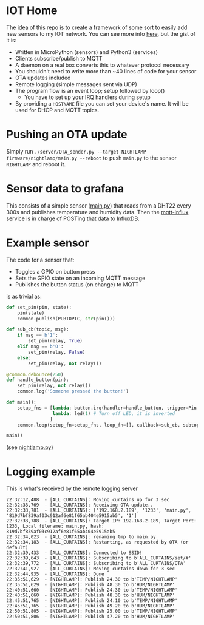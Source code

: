 # IOT Home

The idea of this repo is to create a framework of some sort to easily add new sensors to my IOT network.
You can see more info [here](https://blog.davidventura.com.ar/iot-house-with-sonoff-and-micropython.html), but the gist of it is:

* Written in MicroPython (sensors) and Python3 (services)
* Clients subscribe/publish to MQTT 
* A daemon on a real box converts this to whatever protocol necessary
* You shouldn't need to write more than ~40 lines of code for your sensor
* OTA updates included
* Remote logging (simple messages sent via UDP)
* The program flow is an event loop; setup followed by loop()
    * You have to set up your IRQ handlers during setup
* By providing a `HOSTNAME` file you can set your device's name. It will be used for DHCP and MQTT topics.


# Pushing an OTA update

Simply run `./server/OTA_sender.py --target NIGHTLAMP firmware/nightlamp/main.py --reboot` to push `main.py` to the sensor `NIGHTLAMP` and reboot it.

# Sensor data to grafana

This consists of a simple sensor ([main.py](firmware/nightlamp/main.py)) that reads from a DHT22 every 300s and publishes temperature and humidity data.
Then the [mqtt-influx](server/mqtt-influx.py) service is in charge of POSTing that data to InfluxDB.

# Example sensor

The code for a sensor that:
* Toggles a GPIO on button press
* Sets the GPIO state on an incoming MQTT message
* Publishes the button status (on change) to MQTT

is as trivial as:

```python
def set_pin(pin, state):
    pin(state)
    common.publish(PUBTOPIC, str(pin()))

def sub_cb(topic, msg):
    if msg == b'1':
        set_pin(relay, True)
    elif msg == b'0':
        set_pin(relay, False)
    else:
        set_pin(relay, not relay())

@common.debounce(250)
def handle_button(pin):
    set_pin(relay, not relay())
    common.log('Someone pressed the button!')

def main():
    setup_fns = [lambda: button.irq(handler=handle_button, trigger=Pin.IRQ_RISING),
                 lambda: led(1) # Turn off LED, it is inverted
                ]
    common.loop(setup_fn=setup_fns, loop_fn=[], callback=sub_cb, subtopic=[SUBTOPIC])

main()
```


(see [nightlamp.py](firmware/nightlamp/main.py))

# Logging example

This is what's received by the remote logging server

```
22:32:12,488  - [ALL_CURTAINS]: Moving curtains up for 3 sec
22:32:33,769  - [ALL_CURTAINS]: Receiving OTA update..
22:32:33,781  - [ALL_CURTAINS]: ['192.168.2.189', '1233', 'main.py', '819d7bf839af03c912af6e81f65ab404e5915ab5', '1']
22:32:33,788  - [ALL_CURTAINS]: Target IP: 192.168.2.189, Target Port: 1233, Local filename: main.py, hash: 819d7bf839af03c912af6e81f65ab404e5915ab5
22:32:34,023  - [ALL_CURTAINS]: renaming tmp to main.py
22:32:34,183  - [ALL_CURTAINS]: Restarting, as requested by OTA (or default)
22:32:39,433  - [ALL_CURTAINS]: Connected to SSID!
22:32:39,643  - [ALL_CURTAINS]: Subscribing to b'ALL_CURTAINS/set/#'
22:32:39,772  - [ALL_CURTAINS]: Subscribing to b'ALL_CURTAINS/OTA'
22:32:41,927  - [ALL_CURTAINS]: Moving curtains down for 3 sec
22:32:44,935  - [ALL_CURTAINS]: Done
22:35:51,629  - [NIGHTLAMP]: Publish 24.30 to b'TEMP/NIGHTLAMP'
22:35:51,629  - [NIGHTLAMP]: Publish 48.30 to b'HUM/NIGHTLAMP'
22:40:51,660  - [NIGHTLAMP]: Publish 24.30 to b'TEMP/NIGHTLAMP'
22:40:51,660  - [NIGHTLAMP]: Publish 48.30 to b'HUM/NIGHTLAMP'
22:45:51,765  - [NIGHTLAMP]: Publish 24.10 to b'TEMP/NIGHTLAMP'
22:45:51,765  - [NIGHTLAMP]: Publish 49.20 to b'HUM/NIGHTLAMP'
22:50:51,805  - [NIGHTLAMP]: Publish 25.00 to b'TEMP/NIGHTLAMP'
22:50:51,806  - [NIGHTLAMP]: Publish 47.20 to b'HUM/NIGHTLAMP'
```
